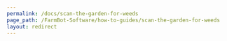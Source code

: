 ```yaml
---
permalink: /docs/scan-the-garden-for-weeds
page_path: /FarmBot-Software/how-to-guides/scan-the-garden-for-weeds
layout: redirect
---
```

